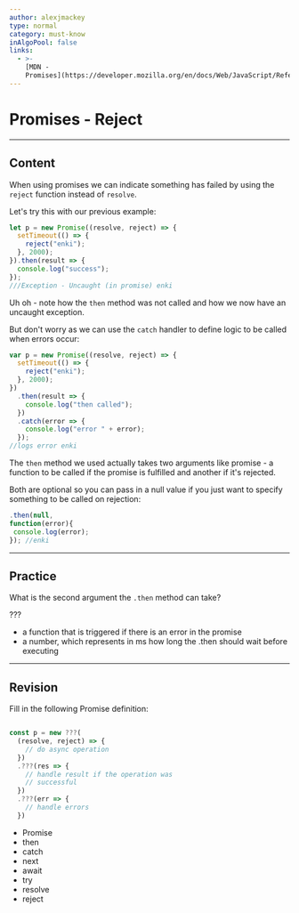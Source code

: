 ```yaml
---
author: alexjmackey
type: normal
category: must-know
inAlgoPool: false
links:
  - >-
    [MDN -
    Promises](https://developer.mozilla.org/en/docs/Web/JavaScript/Reference/Global_Objects/Promise){website}
---
```


# Promises - Reject


---

## Content

When using promises we can indicate something has failed by using the `reject` function instead of `resolve`.

Let's try this with our previous example:

```javascript
let p = new Promise((resolve, reject) => {
  setTimeout(() => {
    reject("enki");
  }, 2000);
}).then(result => {
  console.log("success");
});
///Exception - Uncaught (in promise) enki
```

Uh oh - note how the `then` method was not called and how we now have an uncaught exception.

But don't worry as we can use the `catch` handler to define logic to be called when errors occur:

```javascript
var p = new Promise((resolve, reject) => {
  setTimeout(() => {
    reject("enki");
  }, 2000);
})
  .then(result => {
    console.log("then called");
  })
  .catch(error => {
    console.log("error " + error);
  });
//logs error enki
```

The `then` method we used actually takes two arguments like promise - a function to be called if the promise is fulfilled and another if it's rejected.

Both are optional so you can pass in a null value if you just want to specify something to be called on rejection:

```javascript
.then(null,
function(error){
 console.log(error);
}); //enki
```


---

## Practice

What is the second argument the `.then` method can take?

???

- a function that is triggered if there is an error in the promise
- a number, which represents in ms how long the .then should wait before executing

---

## Revision

Fill in the following Promise definition:

```javascript

const p = new ???(
  (resolve, reject) => {
    // do async operation
  })
  .???(res => {
    // handle result if the operation was
    // successful
  })
  .???(err => {
    // handle errors
  })
```

- Promise
- then
- catch
- next
- await
- try
- resolve
- reject
